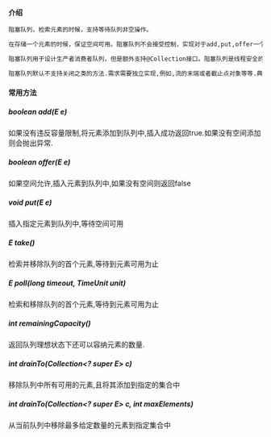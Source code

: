 #### 介绍

```markdown
阻塞队列，检索元素的时候，支持等待队列非空操作。

在存储一个元素的时候，保证空间可用。阻塞队列不会接受控制，实现对于add,put,offer一个null值的时候可以抛出空指针异常.在poll操作失败的时候会抛出一个null值.阻塞队列是有容量限制的.在给定的时间内,剩余容量可能非阻塞的防止元素.固有的容量,不设定容量的时候,剩余容量值为Integer.MAX_VALUE.

阻塞队列用于设计生产者消费者队列，但是额外支持@Collection接口。阻塞队列是线程安全的，所有队列的方法使用内部锁或者并发控制方案进行原子性更新。但是比例数据操作不一定是原子性的,例如addAll,containAll,retainAll,和removeAll.

阻塞队列默认不支持关闭之类的方法.需求需要独立实现,例如,流的末端或者截止点对象等等.典型使用就是生产者和消费者队列,注意阻塞队列对于多个生成者和多个消费者都是线程安全的.
```

#### 常用方法

##### boolean add(E e)

如果没有违反容量限制,将元素添加到队列中,插入成功返回true.如果没有空间添加则会抛出异常.
##### boolean offer(E e)
如果空间允许,插入元素到队列中,如果没有空间则返回false
##### void put(E e)
插入指定元素到队列中,等待空间可用
##### E take()
检索并移除队列的首个元素,等待到元素可用为止
##### E poll(long timeout, TimeUnit unit)
检索和移除队列的首个元素,等待到元素可用为止
##### int remainingCapacity()
返回队列理想状态下还可以容纳元素的数量.
##### int drainTo(Collection<? super E> c)
移除队列中所有可用的元素,且将其添加到指定的集合中

##### int drainTo(Collection<? super E> c, int maxElements)
从当前队列中移除最多给定数量的元素到指定集合中